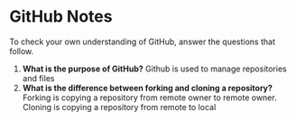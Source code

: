 # GitHub Notes

To check your own understanding of GitHub, answer the questions that follow.

1. **What is the purpose of GitHub?** Github is used to manage repositories and files
1. **What is the difference between forking and cloning a repository?** Forking is copying a repository from remote owner to remote owner. Cloning is copying a repository from remote to local
